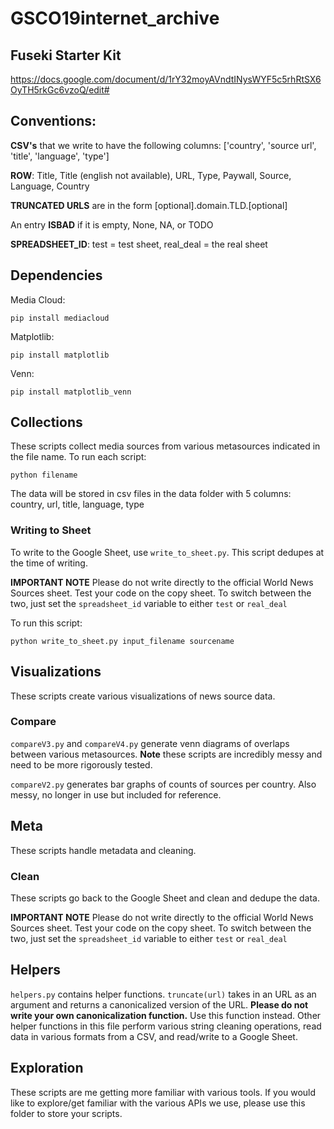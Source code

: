 # GSCO19internet_archive

## Fuseki Starter Kit

https://docs.google.com/document/d/1rY32moyAVndtINysWYF5c5rhRtSX6OyTH5rkGc6vzoQ/edit#

## Conventions:

**CSV's** that we write to have the following columns: ['country', 'source url', 'title', 'language', 'type']

**ROW**: Title, Title (english not available), URL, Type, Paywall, Source, Language, Country

**TRUNCATED URLS** are in the form [optional].domain.TLD.[optional]

An entry **ISBAD** if it is empty, None, NA, or TODO

**SPREADSHEET_ID**: test = test sheet, real_deal = the real sheet

## Dependencies

Media Cloud:

``` pip install mediacloud ```

Matplotlib:

``` pip install matplotlib ```

Venn:

``` pip install matplotlib_venn ```

## Collections

These scripts collect media sources from various metasources indicated in the
file name. To run each script:

``` python filename ```

The data will be stored in csv files in the data folder with 5 columns:
country, url, title, language, type

### Writing to Sheet

To write to the Google Sheet, use `write_to_sheet.py`. This script dedupes at the time of writing.

**IMPORTANT NOTE** Please do not write directly to the official World News Sources sheet. Test your code on the copy sheet. To switch between the two, just set the `spreadsheet_id` variable to either `test` or `real_deal`

To run this script:

```python write_to_sheet.py input_filename sourcename```

## Visualizations

These scripts create various visualizations of news source data.

### Compare

`compareV3.py` and `compareV4.py` generate venn diagrams of overlaps between various metasources. **Note** these scripts are incredibly messy and need to be more rigorously tested. 

`compareV2.py` generates bar graphs of counts of sources per country. Also messy, no longer in use but included for reference.

## Meta

These scripts handle metadata and cleaning.

### Clean

These scripts go back to the Google Sheet and clean and dedupe the data. 

**IMPORTANT NOTE** Please do not write directly to the official World News Sources sheet. Test your code on the copy sheet. To switch between the two, just set the `spreadsheet_id` variable to either `test` or `real_deal`

## Helpers

`helpers.py` contains helper functions. `truncate(url)` takes in an URL as an argument and returns a canonicalized version of the URL. **Please do not write your own canonicalization function.** Use this function instead. Other helper functions in this file perform various string cleaning operations, read data in various formats from a CSV, and read/write to a Google Sheet.

## Exploration

These scripts are me getting more familiar with various tools. If you would like to explore/get familiar with the various APIs we use, please use this folder to store your scripts.
